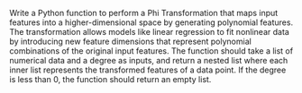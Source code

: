 Write a Python function to perform a Phi Transformation that maps input features into a higher-dimensional space by generating polynomial features. The transformation allows models like linear regression to fit nonlinear data by introducing new feature dimensions that represent polynomial combinations of the original input features. The function should take a list of numerical data and a degree as inputs, and return a nested list where each inner list represents the transformed features of a data point. If the degree is less than 0, the function should return an empty list.
